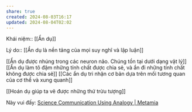 ```yaml
---
share: true
created: 2024-08-03T16:17
updated: 2024-08-04T02:02
---
```

Khái niệm:: [[Ẩn dụ]]

Lý do:: [[Ẩn dụ là nền tảng của mọi suy nghĩ và lập luận]]

[[Ẩn dụ được nhúng trong các neuron não. Chúng tồn tại dưới dạng vật lý]]
[[Ẩn dụ làm tô đậm những tính chất được chia sẻ, và ẩn đi những tính chất không được chia sẻ]]
[[Các ẩn dụ tri nhận cơ bản dựa trên mối tương quan của cơ thể và xung quanh]]

[[Hoán dụ giúp ta vẽ được những thứ trừu tượng]]

Này vui đấy: [Science Communication Using Analogy | Metamia](http://www.metamia.com/)